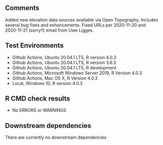 ## Comments
Added new elevation data sources available via Open Topography.  Includes several bug fixes and enhancements.  Fixed URLs per 2020-11-20 and 2020-11-21 (sorry!!) email from Uwe Ligges.

## Test Environments
- Github Actions, Ubuntu 20.04.1 LTS, R version 4.0.3
- Github Actions, Ubuntu 20.04.1 LTS, R version 3.6.3
- Github Actions, Ubuntu 20.04.1 LTS, R development
- Github Actions, Microsoft Windows Server 2019, R Version 4.0.3
- Github Actions, Mac OS X, R Version 4.0.3
- Local, Windows 10, R version 4.0.3

## R CMD check results
- No ERRORS or WARNINGS

## Downstream dependencies
There are currently no downstream dependencies